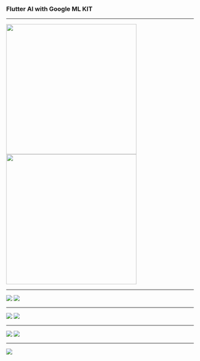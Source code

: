 <h3>Flutter AI with Google ML KIT</h3>
<hr>
<div>
 <img src="captures/menu.png" width="350">
<img src="captures/graphics.png" width="350">
</div>
<hr>
<img src="captures/ocr1.png">
<img src="captures/ocr2.png">
<hr>
<img src="captures/face1.png">
<img src="captures/face2.png">
<hr>
<img src="captures/qrscan1.png">
<img src="captures/qrscan2.png">
<hr>
<img src="captures/faces.png">